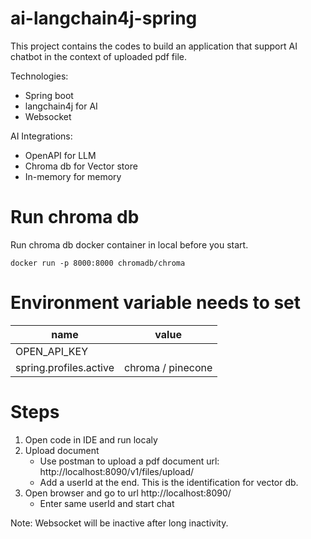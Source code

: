 # ai-langchain4j-spring
This project contains the codes to build an application that support AI chatbot in the context of uploaded pdf file.

Technologies:
- Spring boot
- langchain4j for AI
- Websocket

AI Integrations:
- OpenAPI for LLM
- Chroma db for Vector store
- In-memory for memory

# Run chroma db 

Run chroma db docker container in local before you start.

    docker run -p 8000:8000 chromadb/chroma

# Environment variable needs to set

| name                   | value                 | 
|------------------------|-----------------------|
| OPEN_API_KEY           |                       | 
| spring.profiles.active | chroma / pinecone     | 

# Steps

1. Open code in IDE and run localy
2. Upload document
    - Use postman to upload a pdf document
        url: http://localhost:8090/v1/files/upload/<userId>
    - Add a userId at the end. This is the identification for vector db.
3. Open browser and go to url http://localhost:8090/
    - Enter same userId and start chat

Note: Websocket will be inactive after long inactivity.
